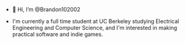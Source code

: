 - 👋 Hi, I’m @Brandon102002

- I'm currently a full time student at UC Berkeley studying Electrical Engineering and Computer Science,
and I'm interested in making practical software and indie games.
